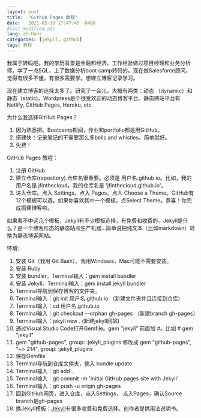```yaml
---
layout: post
title:  "Github Pages 教程"
date:   2021-05-30 17:47:45 -0400
#last_modified_at:
lang: zh-Hans
categories: [jekyll, github]
tags: 教程
---
```


我属于转码吧。我的学历背景是金融和经济。工作经验做过项目经理和业务分析师。学了一点SQL，上了数据分析boot camp转码的。现在做Salesforce顾问，觉得有很多不懂，有很多需要学。想建立博客记录学习。

现在建立博客的选择太多了。研究了一会儿，大概有两类：动态 （dynamic）和 静态（static)。Wordpress是个很受欢迎的动态博客平台。静态网站平台有Netlify, GitHub Pages, Heroku, etc.

为什么我选择GitHub Pages？
1. 因为熟悉把。Bootcamp期间，作业和portfolio都是用GitHub。
2. 搭建快！记录笔记的不需要那么多bells and whistles。简单就好。
3. 免费！

GitHub Pages 教程：
1. 注册 GitHub
2. 建立仓库(repository).仓库名很重要。必须是 用户名.github.io。比如，我的用户名是 jfinthecloud，我的仓库名是 'jfinthecloud.github.io'。
3. 进入仓库。点入 Settings。点入 Pages。点入 Choose a Theme。GitHub有12个模板可以选。如果你喜欢其中一个模板，点Select Theme。恭喜！你完成搭建博客啦。

如果看不中这几个模板，Jekyll有不少模板选择，有免费和收费的。Jekyll是什么？是一个博客形态的静态站点生产机器...简单说把纯文本（比如markdown）转换为静态博客网站。

环境:
1. 安装 Git（我用 Git Bash）。我用Windows，Mac可能不需要安装。
2. 安装 Ruby
3. 安装 bundler。Terminal输入：gem install bundler
4. 安装 Jekyll。Terminal输入：gem install jekyll bundler
5. Terminal导航到保存博客的文件夹。
6. Terminal输入：git init 用户名.github.io （新建文件夹并且连接到仓库）
7. Terminal输入：cd 用户名.github.io
8. Terminal输入：git checkout --orphan gh-pages （新建branch gh-pages）
9. Terminal输入：jekyll new . (新建jekyll网站)
10. 通过Visual Studio Code打开Gemfile。gem "jekyll" 前面加 #。比如 # gem "jekyll"
11. gem "github-pages", group: :jekyll_plugins 修改成  gem "github-pages", "~> 214", group: :jekyll_plugins
12. 保存Gemfile
13. Terminal导航到仓库文件夹，输入 bundle update
14. Terminal输入：git add . 
15. Terminal输入：git commit -m 'Initial GitHub pages site with Jekyll'
16. Terminal输入：git push -u origin gh-pages
17. 回到GitHub网页，进入仓库，点入Settings， 点入Pages，确认Source branch是gh-pages
18. 换Jekyll模板：[Jekyll](https://jekyllthemes.io/)有很多收费和免费选择。创作者提供用法说明书。